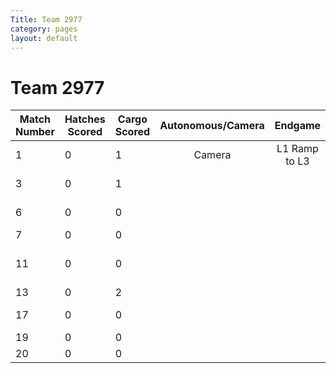 ```yaml
---
Title: Team 2977
category: pages
layout: default
---
```


# Team 2977

Match Number|Hatches Scored|Cargo Scored|Autonomous/Camera|Endgame |Notable Features|
------------|--------------|------------|:---------------:|:------:|----------------|
1           |0             |1           |Camera           |L1 Ramp to L3|           |
3           |0             |1           |                 |        |Ramp got broken |
6           |0             |0           |                 |        |Connection problems|
7           |0             |0           |                 |        |                |
11          |0             |0           |                 |        |Difficulty getting on ramp
13          |0             |2           |                 |        |Worked
17          |0             |0           |                 |        |No climb attempts
19          |0             |0           |                 |        |Worked
20          |0             |0           |                 |        |Worked